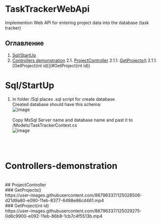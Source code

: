 # TaskTrackerWebApi
Implemention Web API for entering project data into the database (task tracker)

## Оглавление

1. [Sql/StartUp](#Sql/StartUp)
2. [Controllers demonstration](#Controllers-demonstration)
    2.1. [ProjectController](#ProjectController)
        2.1.1. [GetProjects()](#GetProjects())
        2.1.1. [GetProject(int id)](#GetProject(int id))

# Sql/StartUp
1) In folder /Sql places .sql script for create database </br>
Created database should have this schema: </br>
![image](https://user-images.githubusercontent.com/86796337/124998109-80571f00-e054-11eb-9994-5530c47a3ca7.png) </br> </br>
Copy MsSql Server name and database name and past it to /Models/TaskTrackerContext.cs </br>
![image](https://user-images.githubusercontent.com/86796337/125024831-3557fe80-e08a-11eb-8f7e-081ee04ee98b.png)
 </br> </br> </br> </br>






# Controllers-demonstration
 </br>
## ProjectController
 </br>
### GetProjects()
 </br>
https://user-images.githubusercontent.com/86796337/125028506-d21d9a80-e090-11eb-8377-6498e86cd461.mp4
 </br>
 ### GetProject(int id)
 </br>
https://user-images.githubusercontent.com/86796337/125029275-0d6c9900-e092-11eb-86b8-1cb7c4f5513b.mp4







